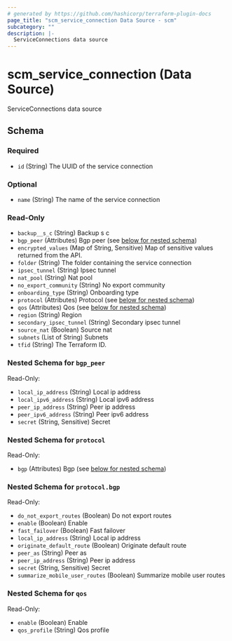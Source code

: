 ```yaml
---
# generated by https://github.com/hashicorp/terraform-plugin-docs
page_title: "scm_service_connection Data Source - scm"
subcategory: ""
description: |-
  ServiceConnections data source
---
```


# scm_service_connection (Data Source)

ServiceConnections data source



<!-- schema generated by tfplugindocs -->
## Schema

### Required

- `id` (String) The UUID of the service connection

### Optional

- `name` (String) The name of the service connection

### Read-Only

- `backup__s_c` (String) Backup s c
- `bgp_peer` (Attributes) Bgp peer (see [below for nested schema](#nestedatt--bgp_peer))
- `encrypted_values` (Map of String, Sensitive) Map of sensitive values returned from the API.
- `folder` (String) The folder containing the service connection
- `ipsec_tunnel` (String) Ipsec tunnel
- `nat_pool` (String) Nat pool
- `no_export_community` (String) No export community
- `onboarding_type` (String) Onboarding type
- `protocol` (Attributes) Protocol (see [below for nested schema](#nestedatt--protocol))
- `qos` (Attributes) Qos (see [below for nested schema](#nestedatt--qos))
- `region` (String) Region
- `secondary_ipsec_tunnel` (String) Secondary ipsec tunnel
- `source_nat` (Boolean) Source nat
- `subnets` (List of String) Subnets
- `tfid` (String) The Terraform ID.

<a id="nestedatt--bgp_peer"></a>
### Nested Schema for `bgp_peer`

Read-Only:

- `local_ip_address` (String) Local ip address
- `local_ipv6_address` (String) Local ipv6 address
- `peer_ip_address` (String) Peer ip address
- `peer_ipv6_address` (String) Peer ipv6 address
- `secret` (String, Sensitive) Secret


<a id="nestedatt--protocol"></a>
### Nested Schema for `protocol`

Read-Only:

- `bgp` (Attributes) Bgp (see [below for nested schema](#nestedatt--protocol--bgp))

<a id="nestedatt--protocol--bgp"></a>
### Nested Schema for `protocol.bgp`

Read-Only:

- `do_not_export_routes` (Boolean) Do not export routes
- `enable` (Boolean) Enable
- `fast_failover` (Boolean) Fast failover
- `local_ip_address` (String) Local ip address
- `originate_default_route` (Boolean) Originate default route
- `peer_as` (String) Peer as
- `peer_ip_address` (String) Peer ip address
- `secret` (String, Sensitive) Secret
- `summarize_mobile_user_routes` (Boolean) Summarize mobile user routes



<a id="nestedatt--qos"></a>
### Nested Schema for `qos`

Read-Only:

- `enable` (Boolean) Enable
- `qos_profile` (String) Qos profile
